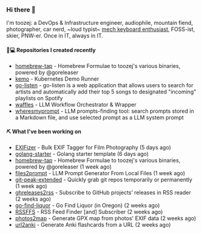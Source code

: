 ### Hi there 👋

I'm toozej: a DevOps & Infrastructure engineer, audiophile, mountain fiend, photographer, car nerd, ~loud typist~ [mech keyboard enthusiast](https://github.com/toozej/keebs), FOSS-ist, skier, PNW-er. Once in IT, always in IT.

#### 👨💻 Repositories I created recently

- [homebrew-tap](https://github.com/toozej/homebrew-tap) - Homebrew Formulae to toozej's various binaries, powered by @goreleaser
- [kemo](https://github.com/toozej/kemo) - Kubernetes Demo Runner
- [go-listen](https://github.com/toozej/go-listen) - go-listen is a web application that allows users to search for artists and automatically add their top 5 songs to designated "incoming" playlists on Spotify
- [waffles](https://github.com/toozej/waffles) - LLM Workflow Orchestrator & Wrapper
- [wheresmyprompt](https://github.com/toozej/wheresmyprompt) - LLM prompts-finding tool: search prompts stored in a Markdown file, and use selected prompt as a LLM system prompt

#### ⛏️ What I've been working on

- [EXIFizer](https://github.com/toozej/EXIFizer) - Bulk EXIF Tagger for Film Photography (5 days ago)
- [golang-starter](https://github.com/toozej/golang-starter) - Golang starter template (6 days ago)
- [homebrew-tap](https://github.com/toozej/homebrew-tap) - Homebrew Formulae to toozej's various binaries, powered by @goreleaser (1 week ago)
- [files2prompt](https://github.com/toozej/files2prompt) - LLM Prompt Generator From Local Files (1 week ago)
- [git-peak-extended](https://github.com/toozej/git-peak-extended) - Quickly grab git repos temporarily or permanently (1 week ago)
- [ghreleases2rss](https://github.com/toozej/ghreleases2rss) - Subscribe to GitHub projects’ releases in RSS reader (2 weeks ago)
- [go-find-liquor](https://github.com/toozej/go-find-liquor) - Go Find Liquor (in Oregon) (2 weeks ago)
- [RSSFFS](https://github.com/toozej/RSSFFS) - RSS Feed Finder [and] Subscriber (2 weeks ago)
- [photos2map](https://github.com/toozej/photos2map) - Generate GPX map from photos' EXIF data (2 weeks ago)
- [url2anki](https://github.com/toozej/url2anki) - Generate Anki flashcards from a URL (2 weeks ago)
